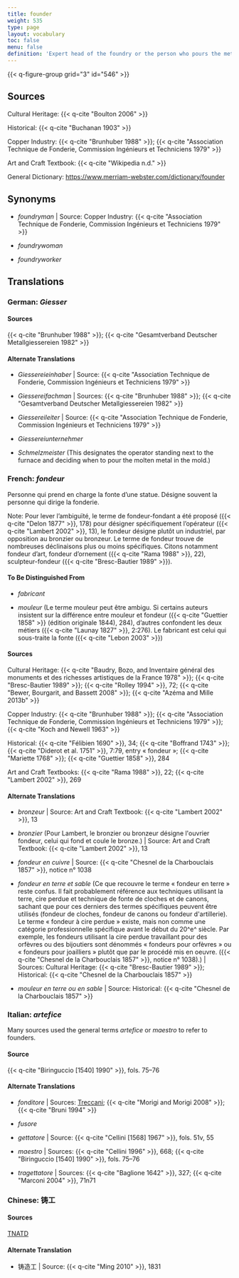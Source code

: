 ```yaml
---
title: founder
weight: 535
type: page
layout: vocabulary
toc: false
menu: false
definition: 'Expert head of the foundry or the person who pours the metal. Person(s) responsible for the translation of the artist’s sculptural model into cast metal sculptures. This may entail a variety of specialized operations, from mold making to wax chasing, alloying, casting, fettling, assembling, chasing, and patination. The artist may in some cases also take on one or more of these roles.'
---
```


{{< q-figure-group grid="3" id="546" >}}

## Sources

Cultural Heritage: {{< q-cite "Boulton 2006" >}}

Historical: {{< q-cite "Buchanan 1903" >}}

Copper Industry: {{< q-cite "Brunhuber 1988" >}}; {{< q-cite "Association Technique de Fonderie, Commission Ingénieurs et Techniciens 1979" >}}

Art and Craft Textbook: {{< q-cite "Wikipedia n.d." >}}

General Dictionary: <https://www.merriam-webster.com/dictionary/founder>

## Synonyms

- *foundryman* | Source: Copper Industry: {{< q-cite "Association Technique de Fonderie, Commission Ingénieurs et Techniciens 1979" >}}

- *foundrywoman*

- *foundryworker*

## Translations

<div class="accordion">

### **German**: *Giesser*

#### Sources

{{< q-cite "Brunhuber 1988" >}}; {{< q-cite "Gesamtverband Deutscher Metallgiessereien 1982" >}}

#### Alternate Translations

- *Giessereieinhaber* | Source: {{< q-cite "Association Technique de Fonderie, Commission Ingénieurs et Techniciens 1979" >}}

- *Giessereifachman* | Sources: {{< q-cite "Brunhuber 1988" >}}; {{< q-cite "Gesamtverband Deutscher Metallgiessereien 1982" >}}

- *Giessereileiter* | Source: {{< q-cite "Association Technique de Fonderie, Commission Ingénieurs et Techniciens 1979" >}}

- *Giessereiunternehmer*

- *Schmelzmeister* (This designates the operator standing next to the furnace and deciding when to pour the molten metal in the mold.)

### **French**: *fondeur*

Personne qui prend en charge la fonte d’une statue. Désigne souvent la personne qui dirige la fonderie.

<div class="backmatter">
Note: Pour lever l’ambiguïté, le terme de fondeur-fondant a été proposé ({{< q-cite "Delon 1877" >}}, 178) pour désigner spécifiquement l’opérateur ({{< q-cite "Lambert 2002" >}}, 13), le fondeur désigne plutôt un industriel, par opposition au bronzier ou bronzeur. Le terme de fondeur trouve de nombreuses déclinaisons plus ou moins spécifiques. Citons notamment fondeur d’art, fondeur d’ornement ({{< q-cite "Rama 1988" >}}, 22), sculpteur-fondeur ({{< q-cite "Bresc-Bautier 1989" >}}).
</div>

#### To Be Distinguished From

- *fabricant*

- *mouleur* (Le terme mouleur peut être ambigu. Si certains auteurs insistent sur la différence entre mouleur et fondeur ({{< q-cite "Guettier 1858" >}} (édition originale 1844), 284), d’autres confondent les deux métiers ({{< q-cite "Launay 1827" >}}, 2:276). Le fabricant est celui qui sous-traite la fonte ({{< q-cite "Lebon 2003" >}})

#### Sources

Cultural Heritage: {{< q-cite "Baudry, Bozo, and Inventaire général des monuments et des richesses artistiques de la France 1978" >}}; {{< q-cite "Bresc-Bautier 1989" >}}; {{< q-cite "Rolley 1994" >}}, 72; {{< q-cite "Bewer, Bourgarit, and Bassett 2008" >}}; {{< q-cite "Azéma and Mille 2013b" >}}

Copper Industry: {{< q-cite "Brunhuber 1988" >}}; {{< q-cite "Association Technique de Fonderie, Commission Ingénieurs et Techniciens 1979" >}}; {{< q-cite "Koch and Newell 1963" >}}

Historical: {{< q-cite "Félibien 1690" >}}, 34; {{< q-cite "Boffrand 1743" >}}; {{< q-cite "Diderot et al. 1751" >}}, 7:79, entry « fondeur »; {{< q-cite "Mariette 1768" >}}; {{< q-cite "Guettier 1858" >}}, 284

Art and Craft Textbooks: {{< q-cite "Rama 1988" >}}, 22; {{< q-cite "Lambert 2002" >}}, 269

#### Alternate Translations

- *bronzeur* | Source: Art and Craft Textbook: {{< q-cite "Lambert 2002" >}}, 13

- *bronzier* (Pour Lambert, le bronzier ou bronzeur désigne l'ouvrier fondeur, celui qui fond et coule le bronze.) | Source: Art and Craft Textbook: {{< q-cite "Lambert 2002" >}}, 13

- *fondeur en cuivre* | Source: {{< q-cite "Chesnel de la Charbouclais 1857" >}}, notice n° 1038

- *fondeur en terre et sable* (Ce que recouvre le terme « fondeur en terre » reste confus. Il fait probablement référence aux techniques utilisant la terre, cire perdue et technique de fonte de cloches et de canons, sachant que pour ces derniers des termes spécifiques peuvent être utilisés (fondeur de cloches, fondeur de canons ou fondeur d'artillerie). Le terme « fondeur à cire perdue » existe, mais non comme une catégorie professionnelle spécifique avant le début du 20^e^ siècle. Par exemple, les fondeurs utilisant la cire perdue travaillant pour des orfèvres ou des bijoutiers sont dénommés « fondeurs pour orfèvres » ou « fondeurs pour joailliers » plutôt que par le procédé mis en oeuvre. ({{< q-cite "Chesnel de la Charbouclais 1857" >}}, notice n° 1038).) | Sources: Cultural Heritage: {{< q-cite "Bresc-Bautier 1989" >}}; Historical: {{< q-cite "Chesnel de la Charbouclais 1857" >}}

- *mouleur en terre ou en sable* | Source: Historical: {{< q-cite "Chesnel de la Charbouclais 1857" >}}

### **Italian**: *artefice*

Many sources used the general terms *artefice* or *maestro* to refer to founders.

#### Source

{{< q-cite "Biringuccio [1540] 1990" >}}, fols. 75–76

#### Alternate Translations

- *fonditore* | Sources: [Treccani](https://www.treccani.it/vocabolario/ricerca/fonditore/); {{< q-cite "Morigi and Morigi 2008" >}}; {{< q-cite "Bruni 1994" >}}

- *fusore*

- *gettatore* | Source: {{< q-cite "Cellini [1568] 1967" >}}, fols. 51v, 55

- *maestro* | Sources: {{< q-cite "Cellini 1996" >}}, 668; {{< q-cite "Biringuccio [1540] 1990" >}}, fols. 75–76

- *tragettatore* | Sources: {{< q-cite "Baglione 1642" >}}, 327; {{< q-cite "Marconi 2004" >}}, 71n71

### **Chinese**: 铸工

#### Sources

[TNATD](https://terms.naer.edu.tw/detail/626946/?index=3)

#### Alternate Translation

- 铸造工 | Source: {{< q-cite "Ming 2010" >}}, 1831  

</div>
